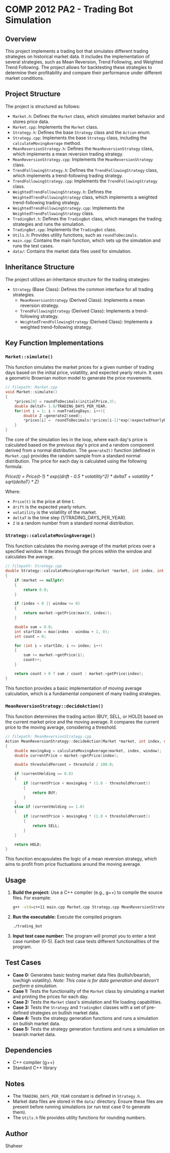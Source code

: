 # COMP 2012 PA2 - Trading Bot Simulation

## Overview

This project implements a trading bot that simulates different trading strategies on historical market data. It includes the implementation of several strategies, such as Mean Reversion, Trend Following, and Weighted Trend Following. The project allows for backtesting these strategies to determine their profitability and compare their performance under different market conditions.

## Project Structure

The project is structured as follows:

*   `Market.h`: Defines the `Market` class, which simulates market behavior and stores price data.
*   `Market.cpp`: Implements the `Market` class.
*   `Strategy.h`: Defines the base `Strategy` class and the `Action` enum.
*   `Strategy.cpp`: Implements the base `Strategy` class, including the `calculateMovingAverage` method.
*   `MeanReversionStrategy.h`: Defines the `MeanReversionStrategy` class, which implements a mean reversion trading strategy.
*   `MeanReversionStrategy.cpp`: Implements the `MeanReversionStrategy` class.
*   `TrendFollowingStrategy.h`: Defines the `TrendFollowingStrategy` class, which implements a trend-following trading strategy.
*   `TrendFollowingStrategy.cpp`: Implements the `TrendFollowingStrategy` class.
*   `WeightedTrendFollowingStrategy.h`: Defines the `WeightedTrendFollowingStrategy` class, which implements a weighted trend-following trading strategy.
*   `WeightedTrendFollowingStrategy.cpp`: Implements the `WeightedTrendFollowingStrategy` class.
*   `TradingBot.h`: Defines the `TradingBot` class, which manages the trading strategies and runs the simulation.
*   `TradingBot.cpp`: Implements the `TradingBot` class.
*   `Utils.h`: Provides utility functions, such as `roundToDecimals`.
*   `main.cpp`: Contains the main function, which sets up the simulation and runs the test cases.
*   `data/`: Contains the market data files used for simulation.

## Inheritance Structure

The project utilizes an inheritance structure for the trading strategies:

*   `Strategy` (Base Class): Defines the common interface for all trading strategies.
    *   `MeanReversionStrategy` (Derived Class): Implements a mean reversion strategy.
    *   `TrendFollowingStrategy` (Derived Class): Implements a trend-following strategy.
    *   `WeightedTrendFollowingStrategy` (Derived Class): Implements a weighted trend-following strategy.

## Key Function Implementations

### `Market::simulate()`

This function simulates the market prices for a given number of trading days based on the initial price, volatility, and expected yearly return. It uses a geometric Brownian motion model to generate the price movements.

```cpp
// filepath: Market.cpp
void Market::simulate() 
{
    *prices[0] = roundToDecimals(initialPrice,3);
    double deltaT= 1.0/TRADING_DAYS_PER_YEAR;
    for(int i = 1; i < numTradingDays; i++){
        double Z =generateZ(seed);
        *prices[i] =  roundToDecimals(*prices[i-1]*exp((expectedYearlyReturn-0.5*(volatility*volatility))*deltaT+ (volatility*sqrt(deltaT)*Z)),3);
    }
}
```

The core of the simulation lies in the loop, where each day's price is calculated based on the previous day's price and a random component derived from a normal distribution. The `generateZ()` function (defined in `Market.cpp`) provides the random sample from a standard normal distribution. The price for each day is calculated using the following formula:

*Price(t) = Price(t-1) * exp((drift - 0.5 * volatility^2) * deltaT + volatility * sqrt(deltaT) * Z)*

Where:

*   `Price(t)` is the price at time t.
*   `drift` is the expected yearly return.
*   `volatility` is the volatility of the market.
*   `deltaT` is the time step (1/TRADING\_DAYS\_PER\_YEAR).
*   `Z` is a random number from a standard normal distribution.

### `Strategy::calculateMovingAverage()`

This function calculates the moving average of the market prices over a specified window. It iterates through the prices within the window and calculates the average.

```cpp
// filepath: Strategy.cpp
double Strategy::calculateMovingAverage(Market *market, int index, int window) const
{
    if (market == nullptr)
    {
        return 0.0;
    }

    if (index < 0 || window <= 0)
    {
        return market->getPrice(max(0, index));
    }

    double sum = 0.0;
    int startIdx = max(index - window + 1, 0);
    int count = 0;

    for (int i = startIdx; i <= index; i++)
    {
        sum += market->getPrice(i);
        count++;
    }

    return count > 0 ? sum / count : market->getPrice(index);
}
```

This function provides a basic implementation of moving average calculation, which is a fundamental component of many trading strategies.

### `MeanReversionStrategy::decideAction()`

This function determines the trading action (BUY, SELL, or HOLD) based on the current market price and the moving average. It compares the current price to the moving average, considering a threshold.

```cpp
// filepath: MeanReversionStrategy.cpp
Action MeanReversionStrategy::decideAction(Market *market, int index, double currentHolding) const
{
    double movingAvg = calculateMovingAverage(market, index, window);
    double currentPrice = market->getPrice(index);

    double thresholdPercent = threshold / 100.0;

    if (currentHolding == 0.0)
    {
        if (currentPrice < movingAvg * (1.0 - thresholdPercent))
        {
            return BUY;
        }
    }
    else if (currentHolding == 1.0)
    {
        if (currentPrice > movingAvg * (1.0 + thresholdPercent))
        {
            return SELL;
        }
    }

    return HOLD;
}
```

This function encapsulates the logic of a mean reversion strategy, which aims to profit from price fluctuations around the moving average.

## Usage

1.  **Build the project:** Use a C++ compiler (e.g., g++) to compile the source files. For example:

    ```bash
    g++ -std=c++11 main.cpp Market.cpp Strategy.cpp MeanReversionStrategy.cpp TrendFollowingStrategy.cpp WeightedTrendFollowingStrategy.cpp TradingBot.cpp Utils.cpp -o trading_bot
    ```
2.  **Run the executable:** Execute the compiled program.

    ```bash
    ./trading_bot
    ```
3.  **Input test case number:** The program will prompt you to enter a test case number (0-5). Each test case tests different functionalities of the program.

## Test Cases

*   **Case 0:** Generates basic testing market data files (bullish/bearish, low/high volatility). *Note: This case is for data generation and doesn't perform a simulation.*
*   **Case 1:** Tests the functionality of the `Market` class by simulating a market and printing the prices for each day.
*   **Case 2:** Tests the `Market` class's simulation and file loading capabilities.
*   **Case 3:** Tests the `Strategy` and `TradingBot` classes with a set of pre-defined strategies on bullish market data.
*   **Case 4:** Tests the strategy generation functions and runs a simulation on bullish market data.
*   **Case 5:** Tests the strategy generation functions and runs a simulation on bearish market data.

## Dependencies

*   C++ compiler (g++)
*   Standard C++ library

## Notes

*   The `TRADING_DAYS_PER_YEAR` constant is defined in `Strategy.h`.
*   Market data files are stored in the `data/` directory. Ensure these files are present before running simulations (or run test case 0 to generate them).
*   The `Utils.h` file provides utility functions for rounding numbers.

## Author

Shaheer
